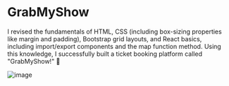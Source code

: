 # GrabMyShow 

I revised the fundamentals of HTML, CSS (including box-sizing properties like margin and padding), Bootstrap grid layouts, 
and React basics, including import/export components and the map function method. 
Using this knowledge, I successfully built a ticket booking platform called "GrabMyShow!" 🎉


![image](screencapture-grab-my-show-netlify-app-2025-02-02-13_11_35.png)


